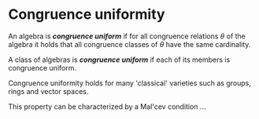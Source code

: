 # Congruence uniformity

An algebra is ***congruence uniform*** if for all congruence relations $\theta$ of the algebra it holds that
all congruence classes of $\theta$ have the same cardinality.

A class of algebras is ***congruence uniform*** if each of its members is congruence uniform. 

Congruence uniformity holds for many 'classical' varieties such as groups, rings and vector spaces. 

This property can be characterized by a Mal'cev condition ...
